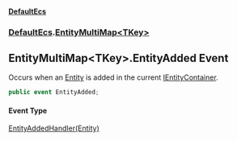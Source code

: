 #### [DefaultEcs](DefaultEcs.md 'DefaultEcs')
### [DefaultEcs](DefaultEcs.md#DefaultEcs 'DefaultEcs').[EntityMultiMap&lt;TKey&gt;](EntityMultiMap_TKey_.md 'DefaultEcs.EntityMultiMap&lt;TKey&gt;')
## EntityMultiMap&lt;TKey&gt;.EntityAdded Event
Occurs when an [Entity](Entity.md 'DefaultEcs.Entity') is added in the current [IEntityContainer](IEntityContainer.md 'DefaultEcs.IEntityContainer').  
```csharp
public event EntityAdded;
```
#### Event Type
[EntityAddedHandler(Entity)](EntityAddedHandler(Entity).md 'DefaultEcs.EntityAddedHandler(DefaultEcs.Entity)')
